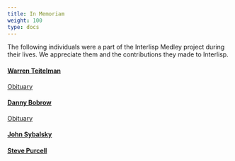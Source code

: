 ```yaml
---
title: In Memoriam
weight: 100
type: docs
---
```

The following individuals were a part of the Interlisp Medley project during their lives. We appreciate them and the contributions they made to Interlisp.

#### [Warren Teitelman](https://en.wikipedia.org/wiki/Warren_Teitelman)

[Obituary](http://warrenteitelman.com)

#### [Danny Bobrow](https://en.wikipedia.org/wiki/Daniel_G._Bobrow)

[Obituary](https://www.paloaltoonline.com/obituaries/memorials/daniel-danny-g-bobrow-phd?o=4957)

#### [John Sybalsky](http://www.sybalsky.net)

#### [Steve Purcell](https://www.paloaltoonline.com/obituaries/memorials/steve-purcell?o=5822)
